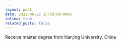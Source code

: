 ```yaml
---
layout: post
date: 2022-06-22 15:59:00-0400
inline: true
related_posts: false
---
```


Receive master degree from Nanjing University, China
